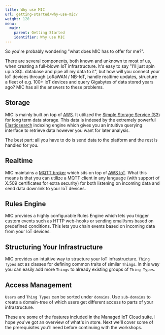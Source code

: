 ```yaml
---
title: Why use MIC
url: getting-started/why-use-mic/
weight: 120
menu:
  main:
    parent: Getting Started
    identifier: Why use MIC
---
```


So you're probably wondering "what does MIC has to offer for me?".

There are several components, both known and unknown to most of us, when creating a full-blown IoT infrastructure. It's easy to say "I'll just spin up a SQL database and pipe all my data to it", but how will you connect your IoT devices through LoRaWAN / NB-IoT, handle realtime updates, structure a fleet of e.g. 100+ IoT devices and query Gigabytes of data stored years ago? MIC has all the answers to these problems.

## Storage

MIC is mainly built on top of [AWS](https://aws.amazon.com/). It utilized the [Simple Storage Service (S3)](https://aws.amazon.com/s3/) for long term data storage. This data is indexed by the extremely powerful [Elasticsearch](https://www.elastic.co/) indexing engine which gives you an intuitive querying interface to retrieve data however you want for later analysis.

The best part: all you have to do is send data to the platform and the rest is handled for you.

## Realtime

MIC maintains a [MQTT broker](https://docs.aws.amazon.com/iot/latest/developerguide/protocols.html) which sits on top of [AWS IoT](https://aws.amazon.com/iot/). What this means is that you can utilize a MQTT client in any language (with support of X.509 certificates for extra security) for both listening on incoming data and send data downlink to your IoT devices.

## Rules Engine

MIC provides a highly configurable Rules Engine which lets you trigger custom events such as HTTP web-hooks or sending email/sms based on predefined conditions. This lets you chain events based on incoming data from your IoT devices.

## Structuring Your Infrastructure

MIC provides an intuitive way to structure your IoT infrastructure. `Thing Types` act as classes for defining common traits of similar `Things`. In this way you can easily add more `Things` to already existing groups of `Thing Types`.

## Access Management

`Users` and `Thing Types` can be sorted under `domains`. Use `sub-domains` to create a domain-tree of which users get different access to parts of your infrastructure.

These are some of the features included in the Managed IoT Cloud suite. I hope you've got an overview of what's in store. Next we'll cover some of the prerequisites you'll need before continuing with the workshops.

